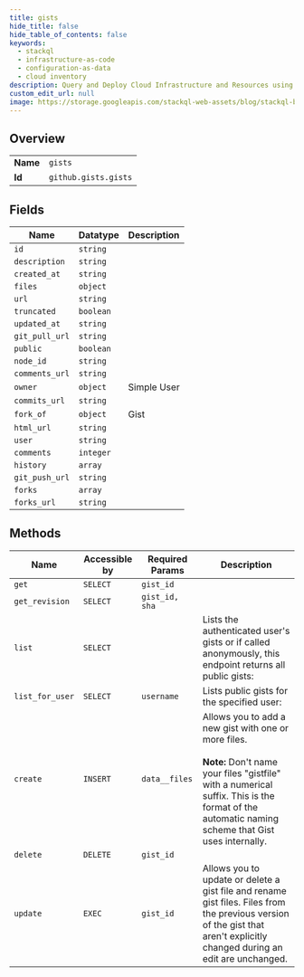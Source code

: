 ```yaml
---
title: gists
hide_title: false
hide_table_of_contents: false
keywords:
  - stackql
  - infrastructure-as-code
  - configuration-as-data
  - cloud inventory
description: Query and Deploy Cloud Infrastructure and Resources using SQL
custom_edit_url: null
image: https://storage.googleapis.com/stackql-web-assets/blog/stackql-blog-post-featured-image.png
---
```

  
    

## Overview
<table><tbody>
<tr><td><b>Name</b></td><td><code>gists</code></td></tr>
<tr><td><b>Id</b></td><td><code>github.gists.gists</code></td></tr>
</tbody></table>

## Fields
| Name | Datatype | Description |
| ---- | -------- | ----------- |
| `id` | `string` |  |
| `description` | `string` |  |
| `created_at` | `string` |  |
| `files` | `object` |  |
| `url` | `string` |  |
| `truncated` | `boolean` |  |
| `updated_at` | `string` |  |
| `git_pull_url` | `string` |  |
| `public` | `boolean` |  |
| `node_id` | `string` |  |
| `comments_url` | `string` |  |
| `owner` | `object` | Simple User |
| `commits_url` | `string` |  |
| `fork_of` | `object` | Gist |
| `html_url` | `string` |  |
| `user` | `string` |  |
| `comments` | `integer` |  |
| `history` | `array` |  |
| `git_push_url` | `string` |  |
| `forks` | `array` |  |
| `forks_url` | `string` |  |
## Methods
| Name | Accessible by | Required Params | Description |
| ---- | ------------- | --------------- | ----------- |
| `get` | `SELECT` | `gist_id` |  |
| `get_revision` | `SELECT` | `gist_id, sha` |  |
| `list` | `SELECT` |  | Lists the authenticated user's gists or if called anonymously, this endpoint returns all public gists: |
| `list_for_user` | `SELECT` | `username` | Lists public gists for the specified user: |
| `create` | `INSERT` | `data__files` | Allows you to add a new gist with one or more files.<br /><br />**Note:** Don't name your files "gistfile" with a numerical suffix. This is the format of the automatic naming scheme that Gist uses internally. |
| `delete` | `DELETE` | `gist_id` |  |
| `update` | `EXEC` | `gist_id` | Allows you to update or delete a gist file and rename gist files. Files from the previous version of the gist that aren't explicitly changed during an edit are unchanged. |
